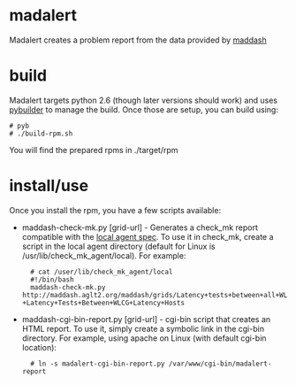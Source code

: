 # madalert

Madalert creates a problem report from the data provided by [maddash](https://github.com/esnet/maddash)

# build

Madalert targets python 2.6 (though later versions should work) and uses [pybuilder](http://pybuilder.github.io/) to manage the build. Once those are setup, you can build using:

    # pyb
    # ./build-rpm.sh

You will find the prepared rpms in ./target/rpm

# install/use

Once you install the rpm, you have a few scripts available:
* maddash-check-mk.py [grid-url] - Generates a check_mk report compatible with the [local agent spec](https://mathias-kettner.de/checkmk_localchecks.html). To use it in check_mk, create a script in the local agent directory (default for Linux is /usr/lib/check_mk_agent/local). For example:

        # cat /user/lib/check_mk_agent/local
        #!/bin/bash
        maddash-check-mk.py http://maddash.aglt2.org/maddash/grids/Latency+tests+between+all+WLCG+hosts+-+Latency+Tests+Between+WLCG+Latency+Hosts

* maddash-cgi-bin-report.py [grid-url] - cgi-bin script that creates an HTML report. To use it, simply create a symbolic link in the cgi-bin directory. For example, using apache on Linux (with default cgi-bin location):

        # ln -s madalert-cgi-bin-report.py /var/www/cgi-bin/madalert-report
